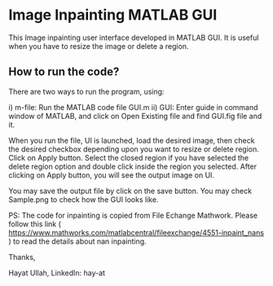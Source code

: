 # Image Inpainting MATLAB GUI

This Image inpainting user interface developed in MATLAB GUI.
It is useful when you have to resize the image or delete a region.

## How to run the code?
There are two ways to run the program, using:

i)  m-file: Run the MATLAB code file GUI.m
ii) GUI: Enter guide in command window of MATLAB, and click on Open Existing file and find GUI.fig file and it.
  
When you run the file, UI is launched, load the desired image, then check the desired checkbox depending upon you want to resize or delete region. Click on Apply button. Select the closed region if you have selected the delete region option and double click inside the region you selected. After clicking on Apply button, you will see the output image on UI.

You may save the output file by click on the save button.
You may check Sample.png to check how the GUI looks like.

PS: The code for inpainting is copied from File Echange Mathwork. Please follow this link ( https://www.mathworks.com/matlabcentral/fileexchange/4551-inpaint_nans ) to read the details about nan inpainting.


Thanks,

Hayat Ullah,
LinkedIn: hay-at
